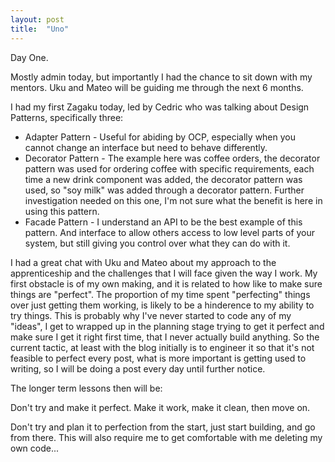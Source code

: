 ```yaml
---
layout: post
title:  "Uno"
---
```


Day One.

Mostly admin today, but importantly I had the chance to sit down with my
mentors. Uku and Mateo will be guiding me through the next 6 months. 

I had my first Zagaku today, led by Cedric who was talking about Design
Patterns, specifically three:

- Adapter Pattern - Useful for abiding by OCP, especially when you cannot
  change an interface but need to behave differently.
- Decorator Pattern - The example here was coffee orders, the decorator pattern
  was used for ordering coffee with specific requirements, each time a new
  drink component was added, the decorator pattern was used, so "soy milk" was
  added through a decorator pattern. Further investigation needed on this one,
  I'm not sure what the benefit is here in using this pattern. 
- Facade Pattern - I understand an API to be the best example of this pattern.
  And interface to allow others access to low level parts of your system, but
  still giving you control over what they can do with it. 

I had a great chat with Uku and Mateo about my approach to the apprenticeship
and the challenges that I will face given the way I work. My first obstacle is
of my own making, and it is related to how like to make sure things are
"perfect". The proportion of my time spent "perfecting" things over just
getting them working, is likely to be a hinderence to my ability to try things.
This is probably why I've never started to code any of my "ideas", I get to
wrapped up in the planning stage trying to get it perfect and make sure I get
it right first time, that I never actually build anything. So the current
tactic, at least with the blog initially is to engineer it so that it's not
feasible to perfect every post, what is more important is getting used to
writing, so I will be doing a post every day until further notice. 

The longer term lessons then will be:

Don't try and make it perfect. Make it work, make it clean, then move on. 

Don't try and plan it to perfection from the start, just start building, and go
from there. This will also require me to get comfortable with me deleting my
own code...
